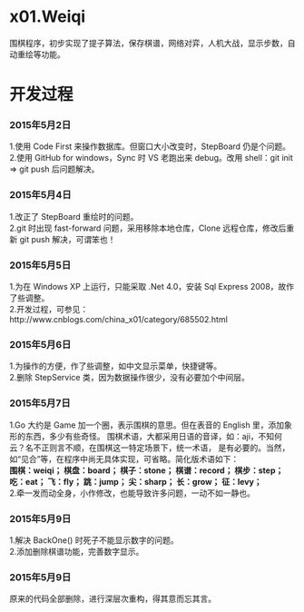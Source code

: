 ﻿# x01.Weiqi
围棋程序，初步实现了提子算法，保存棋谱，网络对弈，人机大战，显示步数，自动重绘等功能。
# 开发过程
<h3>2015年5月2日</h3>
1.使用 Code First 来操作数据库。但窗口大小改变时，StepBoard 仍是个问题。<br />
2.使用 GitHub for windows，Sync 时 VS 老跑出来 debug。改用 shell：git init => git push 后问题解决。
<h3>2015年5月4日</h3>
1.改正了 StepBoard 重绘时的问题。<br />
2.git 时出现 fast-forward 问题，采用移除本地仓库，Clone 远程仓库，修改后重新 git push 解决，可谓笨也！
<h3>2015年5月5日</h3>
1.为在 Windows XP 上运行，只能采取 .Net 4.0，安装 Sql Express 2008，故作了些调整。<br />
2.开发过程，可参见：http://www.cnblogs.com/china_x01/category/685502.html
<h3>2015年5月6日</h3>
1.为操作的方便，作了些调整，如中文显示菜单，快捷键等。 <br />
2.删除 StepService 类，因为数据操作很少，没有必要加个中间层。
<h3>2015年5月7日</h3>
1.Go 大约是 Game 加一个圈，表示围棋的意思。但在表音的 English 里，添加象形的东西，多少有些奇怪。
  围棋术语，大都采用日语的音译，如：aji，不知何云？名不正则言不顺，在围棋这一特定场景下，统一术语，
  是有必要的。当然，如“见合”等，在程序中尚无具体实现，可省略。简化版术语如下：<br />
		<strong>围棋：weiqi；	 棋盘：board；	棋子：stone；	棋谱：record；	棋步：step；	
		吃：eat；	飞：fly；	跳：jump；	尖：sharp；	长：grow；	征：levy；</strong><br />
2.牵一发而动全身，小作修改，也能导致许多问题，一动不如一静也。
<h3>2015年5月9日</h3>
1.解决 BackOne() 时死子不能显示数字的问题。<br />
2.添加删除棋谱功能，完善数字显示。
<h3>2015年5月9日</h3>
原来的代码全部删除，进行深层次重构，得其意而忘其言。
